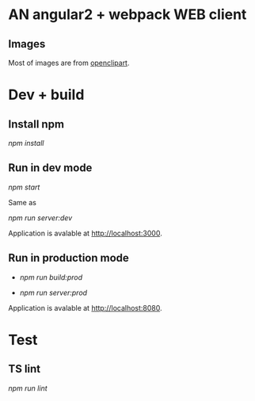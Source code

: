 # AN angular2 + webpack WEB client

## Images

Most of images are from [openclipart](https://openclipart.org/).

# Dev + build

## Install npm
*npm install*

## Run in dev mode
*npm start*

Same as 

*npm run server:dev*

Application is avalable at [http://localhost:3000](http://localhost:3000).

## Run in production mode

- *npm run build:prod*

- *npm run server:prod*

Application is avalable at [http://localhost:8080](http://localhost:8080).

# Test

## TS lint
*npm run lint*